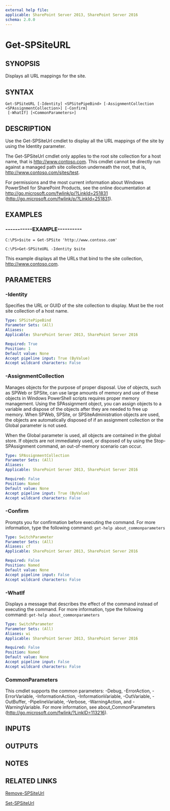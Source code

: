 ```yaml
---
external help file: 
applicable: SharePoint Server 2013, SharePoint Server 2016
schema: 2.0.0
---
```


# Get-SPSiteURL

## SYNOPSIS

Displays all URL mappings for the site.



## SYNTAX

```
Get-SPSiteURL [-Identity] <SPSitePipeBind> [-AssignmentCollection <SPAssignmentCollection>] [-Confirm]
 [-WhatIf] [<CommonParameters>]
```

## DESCRIPTION
Use the Get-SPSiteUrl cmdlet to display all the URL mappings of the site by using the Identity parameter.

The Get-SPSiteUrl cmdlet only applies to the root site collection for a host name, that is http://www.contoso.com.
This cmdlet cannot be directly run against a managed path site collection underneath the root, that is, http://www.contoso.com/sites/test.

For permissions and the most current information about Windows PowerShell for SharePoint Products, see the online documentation at http://go.microsoft.com/fwlink/p/?LinkId=251831 (http://go.microsoft.com/fwlink/p/?LinkId=251831).

## EXAMPLES

### -----------EXAMPLE----------
```
C:\PS>$site = Get-SPSite 'http://www.contoso.com'

C:\PS>Get-SPSiteURL -Identity $site
```

This example displays all the URLs that bind to the site collection, http://www.contoso.com.

## PARAMETERS

### -Identity
Specifies the URL or GUID of the site collection to display.
Must be the root site collection of a host name.

```yaml
Type: SPSitePipeBind
Parameter Sets: (All)
Aliases: 
Applicable: SharePoint Server 2013, SharePoint Server 2016

Required: True
Position: 1
Default value: None
Accept pipeline input: True (ByValue)
Accept wildcard characters: False
```

### -AssignmentCollection
Manages objects for the purpose of proper disposal.
Use of objects, such as SPWeb or SPSite, can use large amounts of memory and use of these objects in Windows PowerShell scripts requires proper memory management.
Using the SPAssignment object, you can assign objects to a variable and dispose of the objects after they are needed to free up memory.
When SPWeb, SPSite, or SPSiteAdministration objects are used, the objects are automatically disposed of if an assignment collection or the Global parameter is not used.

When the Global parameter is used, all objects are contained in the global store.
If objects are not immediately used, or disposed of by using the Stop-SPAssignment command, an out-of-memory scenario can occur.

```yaml
Type: SPAssignmentCollection
Parameter Sets: (All)
Aliases: 
Applicable: SharePoint Server 2013, SharePoint Server 2016

Required: False
Position: Named
Default value: None
Accept pipeline input: True (ByValue)
Accept wildcard characters: False
```

### -Confirm
Prompts you for confirmation before executing the command.
For more information, type the following command: `get-help about_commonparameters`

```yaml
Type: SwitchParameter
Parameter Sets: (All)
Aliases: cf
Applicable: SharePoint Server 2013, SharePoint Server 2016

Required: False
Position: Named
Default value: None
Accept pipeline input: False
Accept wildcard characters: False
```

### -WhatIf
Displays a message that describes the effect of the command instead of executing the command.
For more information, type the following command: `get-help about_commonparameters`

```yaml
Type: SwitchParameter
Parameter Sets: (All)
Aliases: wi
Applicable: SharePoint Server 2013, SharePoint Server 2016

Required: False
Position: Named
Default value: None
Accept pipeline input: False
Accept wildcard characters: False
```

### CommonParameters
This cmdlet supports the common parameters: -Debug, -ErrorAction, -ErrorVariable, -InformationAction, -InformationVariable, -OutVariable, -OutBuffer, -PipelineVariable, -Verbose, -WarningAction, and -WarningVariable. For more information, see about_CommonParameters (http://go.microsoft.com/fwlink/?LinkID=113216).

## INPUTS

## OUTPUTS

## NOTES

## RELATED LINKS

[Remove-SPSiteUrl]()

[Set-SPSiteUrl]()

